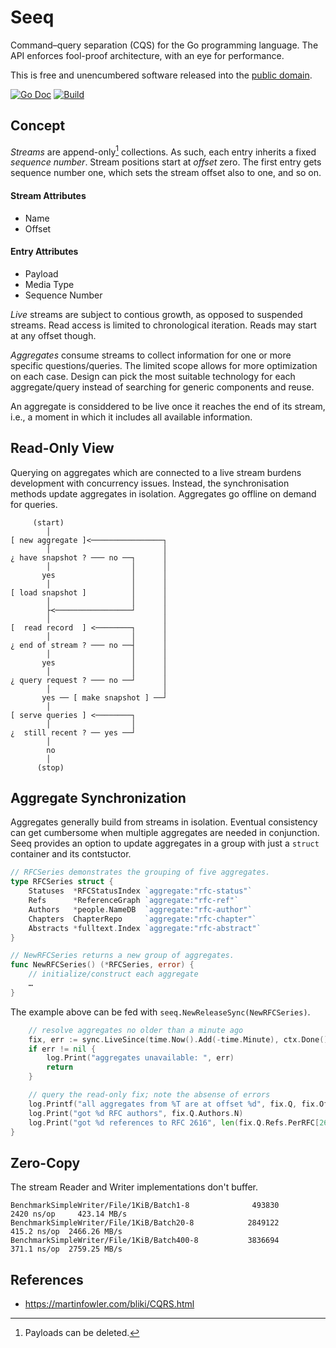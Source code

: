 # Seeq

Command–query separation (CQS) for the Go programming language.
The API enforces fool-proof architecture, with an eye for performance.

This is free and unencumbered software released into the
[public domain](https://creativecommons.org/publicdomain/zero/1.0).

[![Go Doc](https://pkg.go.dev/badge/github.com/pascaldekloe/seeq.svg)](https://pkg.go.dev/github.com/pascaldekloe/seeq)
[![Build](https://github.com/pascaldekloe/seeq/actions/workflows/go.yml/badge.svg)](https://github.com/pascaldekloe/seeq/actions/workflows/go.yml)


## Concept

*Streams* are append-only[^1] collections. As such, each entry inherits a fixed
*sequence number*. Stream positions start at *offset* zero. The first entry gets
sequence number one, which sets the stream offset also to one, and so on.

#### Stream Attributes

* Name
* Offset

#### Entry Attributes

* Payload
* Media Type
* Sequence Number

*Live* streams are subject to contious growth, as opposed to suspended streams.
Read access is limited to chronological iteration. Reads may start at any offset
though.

*Aggregates* consume streams to collect information for one or more specific
questions/queries. The limited scope allows for more optimization on each case.
Design can pick the most suitable technology for each aggregate/query instead of
searching for generic components and reuse.

An aggregate is considdered to be live once it reaches the end of its stream,
i.e., a moment in which it includes all available information.


## Read-Only View

Querying on aggregates which are connected to a live stream burdens development
with concurrency issues. Instead, the synchronisation methods update aggregates
in isolation. Aggregates go offline on demand for queries.


         (start)
            │
    [ new aggregate ]<────────────────┐
            │                         │
    ¿ have snapshot ? ─── no ──┐      │
            │                  │      │
           yes                 │      │
            │                  │      │
    [ load snapshot ]          │      │
            │                  │      │
            ├<─────────────────┘      │
            │                         │
    [  read record  ] <────────┐      │
            │                  │      │
    ¿ end of stream ? ─── no ──┤      │
            │                  │      │
           yes                 │      │
            │                  │      │
    ¿ query request ? ─── no ──┘      │
            │                         │
           yes ── [ make snapshot ] ──┘
            │
    [ serve queries ] <────────┐
            │                  │
    ¿  still recent ? ── yes ──┘
            │
            no
            │
          (stop)



## Aggregate Synchronization

Aggregates generally build from streams in isolation. Eventual consistency can
get cumbersome when multiple aggregates are needed in conjunction. Seeq provides
an option to update aggregates in a group with just a `struct` container and its
contstuctor.

```go
// RFCSeries demonstrates the grouping of five aggregates.
type RFCSeries struct {
	Statuses  *RFCStatusIndex `aggregate:"rfc-status"`
	Refs      *ReferenceGraph `aggregate:"rfc-ref"`
	Authors   *people.NameDB  `aggregate:"rfc-author"`
	Chapters  ChapterRepo     `aggregate:"rfc-chapter"`
	Abstracts *fulltext.Index `aggregate:"rfc-abstract"`
}

// NewRFCSeries returns a new group of aggregates.
func NewRFCSeries() (*RFCSeries, error) {
	// initialize/construct each aggregate
	…
}
```

The example above can be fed with `seeq.NewReleaseSync(NewRFCSeries)`.

```go
	// resolve aggregates no older than a minute ago
	fix, err := sync.LiveSince(time.Now().Add(-time.Minute), ctx.Done())
	if err != nil {
		log.Print("aggregates unavailable: ", err)
		return
	}

	// query the read-only fix; note the absense of errors
	log.Printf("all aggregates from %T are at offset %d", fix.Q, fix.Offset)
	log.Print("got %d RFC authors", fix.Q.Authors.N)
	log.Print("got %d references to RFC 2616", len(fix.Q.Refs.PerRFC[2616].Inbound))
}
```


## Zero-Copy

The stream Reader and Writer implementations don't buffer.

```
BenchmarkSimpleWriter/File/1KiB/Batch1-8         	  493830	      2420 ns/op	 423.14 MB/s
BenchmarkSimpleWriter/File/1KiB/Batch20-8        	 2849122	       415.2 ns/op	2466.26 MB/s
BenchmarkSimpleWriter/File/1KiB/Batch400-8       	 3836694	       371.1 ns/op	2759.25 MB/s
```


## References

* https://martinfowler.com/bliki/CQRS.html


[^1]: Payloads can be deleted.
